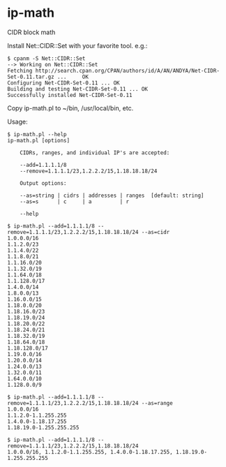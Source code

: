 ip-math
=======

CIDR block math


Install Net::CIDR::Set with your favorite tool. e.g.:

    $ cpanm -S Net::CIDR::Set
    --> Working on Net::CIDR::Set
    Fetching http://search.cpan.org/CPAN/authors/id/A/AN/ANDYA/Net-CIDR-Set-0.11.tar.gz ...     OK
    Configuring Net-CIDR-Set-0.11 ... OK
    Building and testing Net-CIDR-Set-0.11 ... OK
    Successfully installed Net-CIDR-Set-0.11


Copy ip-math.pl to ~/bin, /usr/local/bin, etc.

Usage:

    $ ip-math.pl --help
    ip-math.pl [options]
    
    	CIDRs, ranges, and individual IP's are accepted:
    
    	--add=1.1.1.1/8
    	--remove=1.1.1.1/23,1.2.2.2/15,1.18.18.18/24
    
        Output options:
    
    	--as=string | cidrs | addresses | ranges  [default: string]
    	--as=s      | c     | a         | r
    
    	--help
    
    $ ip-math.pl --add=1.1.1.1/8 --remove=1.1.1.1/23,1.2.2.2/15,1.18.18.18/24 --as=cidr
    1.0.0.0/16
    1.1.2.0/23
    1.1.4.0/22
    1.1.8.0/21
    1.1.16.0/20
    1.1.32.0/19
    1.1.64.0/18
    1.1.128.0/17
    1.4.0.0/14
    1.8.0.0/13
    1.16.0.0/15
    1.18.0.0/20
    1.18.16.0/23
    1.18.19.0/24
    1.18.20.0/22
    1.18.24.0/21
    1.18.32.0/19
    1.18.64.0/18
    1.18.128.0/17
    1.19.0.0/16
    1.20.0.0/14
    1.24.0.0/13
    1.32.0.0/11
    1.64.0.0/10
    1.128.0.0/9
    
    $ ip-math.pl --add=1.1.1.1/8 --remove=1.1.1.1/23,1.2.2.2/15,1.18.18.18/24 --as=range
    1.0.0.0/16
    1.1.2.0-1.1.255.255
    1.4.0.0-1.18.17.255
    1.18.19.0-1.255.255.255
    
    $ ip-math.pl --add=1.1.1.1/8 --remove=1.1.1.1/23,1.2.2.2/15,1.18.18.18/24
    1.0.0.0/16, 1.1.2.0-1.1.255.255, 1.4.0.0-1.18.17.255, 1.18.19.0-1.255.255.255



